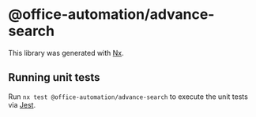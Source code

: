 # @office-automation/advance-search

This library was generated with [Nx](https://nx.dev).

## Running unit tests

Run `nx test @office-automation/advance-search` to execute the unit tests via [Jest](https://jestjs.io).
